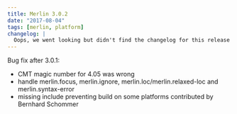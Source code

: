```yaml
---
title: Merlin 3.0.2
date: "2017-08-04"
tags: [merlin, platform]
changelog: |
  Oops, we went looking but didn't find the changelog for this release 🙈
---
```


Bug fix after 3.0.1:
- CMT magic number for 4.05 was wrong
- handle merlin.focus, merlin.ignore, merlin.loc/merlin.relaxed-loc and merlin.syntax-error
- missing include preventing build on some platforms contributed by Bernhard Schommer